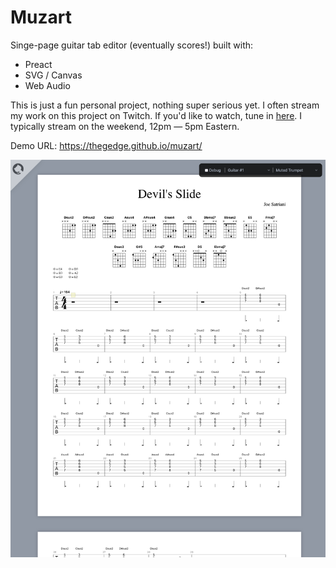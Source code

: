# Muzart

Singe-page guitar tab editor (eventually scores!) built with:

- Preact
- SVG / Canvas
- Web Audio

This is just a fun personal project, nothing super serious yet. I often stream my work on this project on Twitch. If
you'd like to watch, tune in [here](https://www.twitch.tv/thegedge). I typically stream on the weekend, 12pm — 5pm
Eastern.

Demo URL: https://thegedge.github.io/muzart/

![screenshot of muzart](/public/screenshot.png?raw=true)
